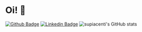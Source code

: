 # Oi! 👋
[![Github Badge](https://img.shields.io/badge/-Github-000?style=flat-square&logo=Github&logoColor=white&link=https://github.com/fagnerpsantos)](https://github.com/supiacenti)
[![Linkedin Badge](https://img.shields.io/badge/-LinkedIn-blue?style=flat-square&logo=Linkedin&logoColor=white&link=https://www.linkedin.com/in/fagnerpsantos/)](https://www.linkedin.com/in/suellen-piacenti-93b2141a5/)
![supiacenti's GitHub stats](https://github-readme-stats.vercel.app/api?username=supiacenti&show_icons=true&theme=tokyonight)
